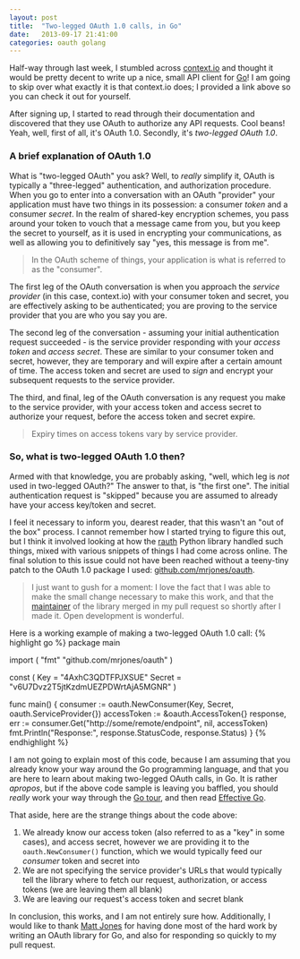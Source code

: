 ```yaml
---
layout: post
title:  "Two-legged OAuth 1.0 calls, in Go"
date:   2013-09-17 21:41:00
categories: oauth golang
---
```


Half-way through last week, I stumbled across [context.io](http://context.io)
and thought it would be pretty decent to write up a nice, small API client
for [Go](http://golang.org)! I am going to skip over what exactly it is that
context.io does; I provided a link above so you can check it out for yourself.

After signing up, I started to read through their documentation and discovered
that they use OAuth to authorize any API requests. Cool beans! Yeah, well, first
of all, it's OAuth 1.0. Secondly, it's *two-legged OAuth 1.0*.

### A brief explanation of OAuth 1.0

What is "two-legged OAuth" you ask? Well, to *really* simplify it, OAuth is
typically a "three-legged" authentication, and authorization procedure. When
you go to enter into a conversation with an OAuth "provider" your application
must have two things in its possession: a consumer *token* and a consumer
*secret*. In the realm of shared-key encryption schemes, you pass around your
token to vouch that a message came from you, but you keep the secret to
yourself, as it is used in encrypting your communications, as well as allowing
you to definitively say "yes, this message is from me".

> In the OAuth scheme of things, your application is what is referred to 
> as the "consumer".

The first leg of the OAuth conversation is when you approach the
*service provider* (in this case, context.io) with your consumer token and 
secret, you are effectively asking to be authenticated; you are proving to the
service provider that you are who you say you are.

The second leg of the conversation - assuming your initial authentication
request succeeded - is the service provider responding with your *access token*
and *access secret*. These are similar to your consumer token and secret,
however, they are temporary and will expire after a certain amount of time.
The access token and secret are used to *sign* and encrypt your subsequent
requests to the service provider.

The third, and final, leg of the OAuth conversation is any request you make
to the service provider, with your access token and access secret to
authorize your request, before the access token and secret expire.

> Expiry times on access tokens vary by service provider.

### So, what is two-legged OAuth 1.0 then?

Armed with that knowledge, you are probably asking, "well, which leg is *not*
used in two-legged OAuth?" The answer to that, is "the first one". The initial
authentication request is "skipped" because you are assumed to already have
your access key/token and secret.

I feel it necessary to inform you, dearest reader, that this wasn't an "out of
the box" process. I cannot remember how I started trying to figure this out,
but I think it involved looking at how the 
[rauth](http://rauth.readthedocs.org/en/latest/) Python library handled such
things, mixed with various snippets of things I had come across online. The
final solution to this issue could not have been reached without a teeny-tiny
patch to the OAuth 1.0 package I used:
[github.com/mrjones/oauth](https://github.com/mrjones/oauth).

> I just want to gush for a moment: I love the fact that I was able to make
> the small change necessary to make this work, and that the
> [maintainer](https://github.com/mrjones) of the library merged in my
> pull request so shortly after I made it. Open development is wonderful.

Here is a working example of making a two-legged OAuth 1.0 call:
{% highlight go %}
package main

import (
    "fmt"
    "github.com/mrjones/oauth"
)

const (
    Key    = "4AxhC3QDTFPJXSUE"
    Secret = "v6U7Dvz2T5jtKzdmUEZPDWrtAjA5MGNR"
)

func main() {
    consumer := oauth.NewConsumer(Key, Secret, oauth.ServiceProvider{})
    accessToken := &oauth.AccessToken{}
    response, err := consumer.Get("http://some/remote/endpoint", nil, accessToken)
    fmt.Println("Response:", response.StatusCode, response.Status)
}
{% endhighlight %}

I am not going to explain most of this code, because I am assuming that you
already know your way around the Go programming language, and that you are
here to learn about making two-legged OAuth calls, in Go. It is rather
*apropos*, but if the above code sample is leaving you baffled, you should
*really* work your way through the [Go tour](http://tour.golang.org), and
then read [Effective Go](http://golang.org/doc/effective_go.html).

That aside, here are the strange things about the code above:

1. We already know our access token (also referred to as a "key" in some
   cases), and access secret, however we are providing it to the
   ``oauth.NewConsumer()`` function, which we would typically feed our
   *consumer* token and secret into
2. We are not specifying the service provider's URLs that would typically
   tell the library where to fetch our request, authorization, or access 
   tokens (we are leaving them all blank)
3. We are leaving our request's access token and secret blank

In conclusion, this works, and I am not entirely sure how. Additionally, I
would like to thank [Matt Jones](https://github.com/mrjones) for having done
most of the hard work by writing an OAuth library for Go, and also for 
responding so quickly to my pull request.
